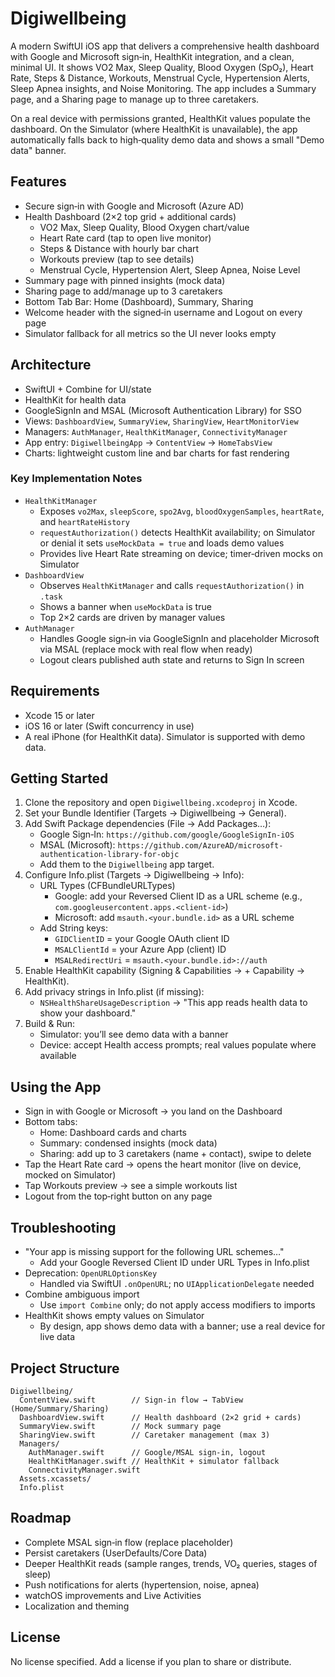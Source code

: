 # Digiwellbeing

A modern SwiftUI iOS app that delivers a comprehensive health dashboard with Google and Microsoft sign‑in, HealthKit integration, and a clean, minimal UI. It shows VO2 Max, Sleep Quality, Blood Oxygen (SpO₂), Heart Rate, Steps & Distance, Workouts, Menstrual Cycle, Hypertension Alerts, Sleep Apnea insights, and Noise Monitoring. The app includes a Summary page, and a Sharing page to manage up to three caretakers.

On a real device with permissions granted, HealthKit values populate the dashboard. On the Simulator (where HealthKit is unavailable), the app automatically falls back to high‑quality demo data and shows a small "Demo data" banner.

## Features
- Secure sign‑in with Google and Microsoft (Azure AD)
- Health Dashboard (2×2 top grid + additional cards)
  - VO2 Max, Sleep Quality, Blood Oxygen chart/value
  - Heart Rate card (tap to open live monitor)
  - Steps & Distance with hourly bar chart
  - Workouts preview (tap to see details)
  - Menstrual Cycle, Hypertension Alert, Sleep Apnea, Noise Level
- Summary page with pinned insights (mock data)
- Sharing page to add/manage up to 3 caretakers
- Bottom Tab Bar: Home (Dashboard), Summary, Sharing
- Welcome header with the signed‑in username and Logout on every page
- Simulator fallback for all metrics so the UI never looks empty

## Architecture
- SwiftUI + Combine for UI/state
- HealthKit for health data
- GoogleSignIn and MSAL (Microsoft Authentication Library) for SSO
- Views: `DashboardView`, `SummaryView`, `SharingView`, `HeartMonitorView`
- Managers: `AuthManager`, `HealthKitManager`, `ConnectivityManager`
- App entry: `DigiwellbeingApp` → `ContentView` → `HomeTabsView`
- Charts: lightweight custom line and bar charts for fast rendering

### Key Implementation Notes
- `HealthKitManager`
  - Exposes `vo2Max`, `sleepScore`, `spo2Avg`, `bloodOxygenSamples`, `heartRate`, and `heartRateHistory`
  - `requestAuthorization()` detects HealthKit availability; on Simulator or denial it sets `useMockData = true` and loads demo values
  - Provides live Heart Rate streaming on device; timer‑driven mocks on Simulator
- `DashboardView`
  - Observes `HealthKitManager` and calls `requestAuthorization()` in `.task`
  - Shows a banner when `useMockData` is true
  - Top 2×2 cards are driven by manager values
- `AuthManager`
  - Handles Google sign‑in via GoogleSignIn and placeholder Microsoft via MSAL (replace mock with real flow when ready)
  - Logout clears published auth state and returns to Sign In screen

## Requirements
- Xcode 15 or later
- iOS 16 or later (Swift concurrency in use)
- A real iPhone (for HealthKit data). Simulator is supported with demo data.

## Getting Started
1. Clone the repository and open `Digiwellbeing.xcodeproj` in Xcode.
2. Set your Bundle Identifier (Targets → Digiwellbeing → General).
3. Add Swift Package dependencies (File → Add Packages…):
   - Google Sign‑In: `https://github.com/google/GoogleSignIn-iOS`
   - MSAL (Microsoft): `https://github.com/AzureAD/microsoft-authentication-library-for-objc`
   - Add them to the `Digiwellbeing` app target.
4. Configure Info.plist (Targets → Digiwellbeing → Info):
   - URL Types (CFBundleURLTypes)
     - Google: add your Reversed Client ID as a URL scheme (e.g., `com.googleusercontent.apps.<client-id>`)
     - Microsoft: add `msauth.<your.bundle.id>` as a URL scheme
   - Add String keys:
     - `GIDClientID` = your Google OAuth client ID
     - `MSALClientId` = your Azure App (client) ID
     - `MSALRedirectUri` = `msauth.<your.bundle.id>://auth`
5. Enable HealthKit capability (Signing & Capabilities → + Capability → HealthKit).
6. Add privacy strings in Info.plist (if missing):
   - `NSHealthShareUsageDescription` → "This app reads health data to show your dashboard."
7. Build & Run:
   - Simulator: you’ll see demo data with a banner
   - Device: accept Health access prompts; real values populate where available

## Using the App
- Sign in with Google or Microsoft → you land on the Dashboard
- Bottom tabs:
  - Home: Dashboard cards and charts
  - Summary: condensed insights (mock data)
  - Sharing: add up to 3 caretakers (name + contact), swipe to delete
- Tap the Heart Rate card → opens the heart monitor (live on device, mocked on Simulator)
- Tap Workouts preview → see a simple workouts list
- Logout from the top‑right button on any page

## Troubleshooting
- "Your app is missing support for the following URL schemes…"
  - Add your Google Reversed Client ID under URL Types in Info.plist
- Deprecation: `OpenURLOptionsKey`
  - Handled via SwiftUI `.onOpenURL`; no `UIApplicationDelegate` needed
- Combine ambiguous import
  - Use `import Combine` only; do not apply access modifiers to imports
- HealthKit shows empty values on Simulator
  - By design, app shows demo data with a banner; use a real device for live data

## Project Structure
```
Digiwellbeing/
  ContentView.swift        // Sign-in flow → TabView (Home/Summary/Sharing)
  DashboardView.swift      // Health dashboard (2×2 grid + cards)
  SummaryView.swift        // Mock summary page
  SharingView.swift        // Caretaker management (max 3)
  Managers/
    AuthManager.swift      // Google/MSAL sign-in, logout
    HealthKitManager.swift // HealthKit + simulator fallback
    ConnectivityManager.swift
  Assets.xcassets/
  Info.plist
```

## Roadmap
- Complete MSAL sign‑in flow (replace placeholder)
- Persist caretakers (UserDefaults/Core Data)
- Deeper HealthKit reads (sample ranges, trends, VO₂ queries, stages of sleep)
- Push notifications for alerts (hypertension, noise, apnea)
- watchOS improvements and Live Activities
- Localization and theming

## License
No license specified. Add a license if you plan to share or distribute.
